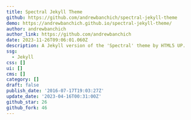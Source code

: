 ```yaml
---
title: Spectral Jekyll Theme
github: https://github.com/andrewbanchich/spectral-jekyll-theme
demo: https://andrewbanchich.github.io/spectral-jekyll-theme/
author: andrewbanchich
author_link: https://github.com/andrewbanchich
date: 2023-11-26T09:06:01.060Z
description: A Jekyll version of the 'Spectral' theme by HTML5 UP.
ssg:
  - Jekyll
css: []
ui: []
cms: []
category: []
draft: false
publish_date: '2016-07-17T19:03:27Z'
update_date: '2023-04-16T00:31:00Z'
github_star: 26
github_fork: 46
---
```

